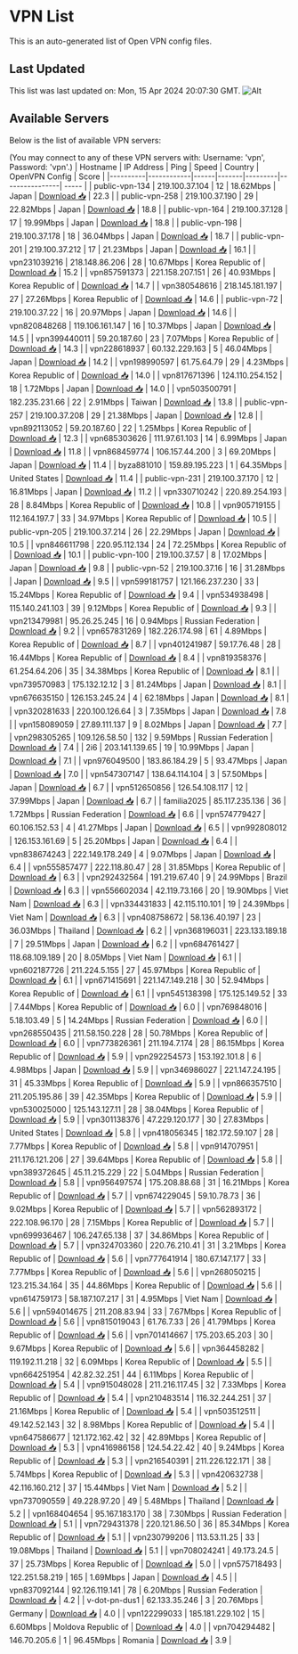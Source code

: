 # VPN List

This is an auto-generated list of Open VPN config files.

## Last Updated

This list was last updated on: Mon, 15 Apr 2024 20:07:30 GMT.
![Alt](https://repobeats.axiom.co/api/embed/186b98318ef1479477931607c1ad7d823f12451f.svg "Repobeats analytics image")

## Available Servers

Below is the list of available VPN servers:

(You may connect to any of these VPN servers with: Username: 'vpn', Password: 'vpn'.)
| Hostname | IP Address | Ping | Speed | Country | OpenVPN Config | Score |
|----------|------------|------|-------|---------|----------------| ----- |
| public-vpn-134 | 219.100.37.104 | 12 | 18.62Mbps | Japan | [Download 📥](./configs/server_0_JP.ovpn) | 22.3 |
| public-vpn-258 | 219.100.37.190 | 29 | 22.82Mbps | Japan | [Download 📥](./configs/server_1_JP.ovpn) | 18.8 |
| public-vpn-164 | 219.100.37.128 | 17 | 19.99Mbps | Japan | [Download 📥](./configs/server_2_JP.ovpn) | 18.8 |
| public-vpn-198 | 219.100.37.178 | 18 | 36.04Mbps | Japan | [Download 📥](./configs/server_3_JP.ovpn) | 18.7 |
| public-vpn-201 | 219.100.37.212 | 17 | 21.23Mbps | Japan | [Download 📥](./configs/server_4_JP.ovpn) | 16.1 |
| vpn231039216 | 218.148.86.206 | 28 | 10.67Mbps | Korea Republic of | [Download 📥](./configs/server_5_KR.ovpn) | 15.2 |
| vpn857591373 | 221.158.207.151 | 26 | 40.93Mbps | Korea Republic of | [Download 📥](./configs/server_6_KR.ovpn) | 14.7 |
| vpn380548616 | 218.145.181.197 | 27 | 27.26Mbps | Korea Republic of | [Download 📥](./configs/server_7_KR.ovpn) | 14.6 |
| public-vpn-72 | 219.100.37.22 | 16 | 20.97Mbps | Japan | [Download 📥](./configs/server_8_JP.ovpn) | 14.6 |
| vpn820848268 | 119.106.161.147 | 16 | 10.37Mbps | Japan | [Download 📥](./configs/server_9_JP.ovpn) | 14.5 |
| vpn399440011 | 59.20.187.60 | 23 | 7.07Mbps | Korea Republic of | [Download 📥](./configs/server_10_KR.ovpn) | 14.3 |
| vpn228618937 | 60.132.229.163 | 5 | 46.04Mbps | Japan | [Download 📥](./configs/server_11_JP.ovpn) | 14.2 |
| vpn198990597 | 61.75.64.79 | 29 | 4.23Mbps | Korea Republic of | [Download 📥](./configs/server_12_KR.ovpn) | 14.0 |
| vpn817671396 | 124.110.254.152 | 18 | 1.72Mbps | Japan | [Download 📥](./configs/server_13_JP.ovpn) | 14.0 |
| vpn503500791 | 182.235.231.66 | 22 | 2.91Mbps | Taiwan | [Download 📥](./configs/server_14_TW.ovpn) | 13.8 |
| public-vpn-257 | 219.100.37.208 | 29 | 21.38Mbps | Japan | [Download 📥](./configs/server_15_JP.ovpn) | 12.8 |
| vpn892113052 | 59.20.187.60 | 22 | 1.25Mbps | Korea Republic of | [Download 📥](./configs/server_16_KR.ovpn) | 12.3 |
| vpn685303626 | 111.97.61.103 | 14 | 6.99Mbps | Japan | [Download 📥](./configs/server_17_JP.ovpn) | 11.8 |
| vpn868459774 | 106.157.44.200 | 3 | 69.20Mbps | Japan | [Download 📥](./configs/server_18_JP.ovpn) | 11.4 |
| byza881010 | 159.89.195.223 | 1 | 64.35Mbps | United States | [Download 📥](./configs/server_19_US.ovpn) | 11.4 |
| public-vpn-231 | 219.100.37.170 | 12 | 16.81Mbps | Japan | [Download 📥](./configs/server_20_JP.ovpn) | 11.2 |
| vpn330710242 | 220.89.254.193 | 28 | 8.84Mbps | Korea Republic of | [Download 📥](./configs/server_21_KR.ovpn) | 10.8 |
| vpn905719155 | 112.164.197.7 | 33 | 34.97Mbps | Korea Republic of | [Download 📥](./configs/server_22_KR.ovpn) | 10.5 |
| public-vpn-205 | 219.100.37.214 | 26 | 22.29Mbps | Japan | [Download 📥](./configs/server_23_JP.ovpn) | 10.5 |
| vpn846611798 | 220.95.112.134 | 24 | 72.25Mbps | Korea Republic of | [Download 📥](./configs/server_24_KR.ovpn) | 10.1 |
| public-vpn-100 | 219.100.37.57 | 8 | 17.02Mbps | Japan | [Download 📥](./configs/server_25_JP.ovpn) | 9.8 |
| public-vpn-52 | 219.100.37.16 | 16 | 31.28Mbps | Japan | [Download 📥](./configs/server_26_JP.ovpn) | 9.5 |
| vpn599181757 | 121.166.237.230 | 33 | 15.24Mbps | Korea Republic of | [Download 📥](./configs/server_27_KR.ovpn) | 9.4 |
| vpn534938498 | 115.140.241.103 | 39 | 9.12Mbps | Korea Republic of | [Download 📥](./configs/server_28_KR.ovpn) | 9.3 |
| vpn213479981 | 95.26.25.245 | 16 | 0.94Mbps | Russian Federation | [Download 📥](./configs/server_29_RU.ovpn) | 9.2 |
| vpn657831269 | 182.226.174.98 | 61 | 4.89Mbps | Korea Republic of | [Download 📥](./configs/server_30_KR.ovpn) | 8.7 |
| vpn401241987 | 59.17.76.48 | 28 | 16.44Mbps | Korea Republic of | [Download 📥](./configs/server_31_KR.ovpn) | 8.4 |
| vpn819358376 | 61.254.64.206 | 35 | 34.38Mbps | Korea Republic of | [Download 📥](./configs/server_32_KR.ovpn) | 8.1 |
| vpn739570983 | 175.132.12.12 | 3 | 81.24Mbps | Japan | [Download 📥](./configs/server_33_JP.ovpn) | 8.1 |
| vpn676635150 | 126.153.245.24 | 4 | 62.18Mbps | Japan | [Download 📥](./configs/server_34_JP.ovpn) | 8.1 |
| vpn320281633 | 220.100.126.64 | 3 | 7.35Mbps | Japan | [Download 📥](./configs/server_35_JP.ovpn) | 7.8 |
| vpn158089059 | 27.89.111.137 | 9 | 8.02Mbps | Japan | [Download 📥](./configs/server_36_JP.ovpn) | 7.7 |
| vpn298305265 | 109.126.58.50 | 132 | 9.59Mbps | Russian Federation | [Download 📥](./configs/server_37_RU.ovpn) | 7.4 |
| 2i6 | 203.141.139.65 | 19 | 10.99Mbps | Japan | [Download 📥](./configs/server_38_JP.ovpn) | 7.1 |
| vpn976049500 | 183.86.184.29 | 5 | 93.47Mbps | Japan | [Download 📥](./configs/server_39_JP.ovpn) | 7.0 |
| vpn547307147 | 138.64.114.104 | 3 | 57.50Mbps | Japan | [Download 📥](./configs/server_40_JP.ovpn) | 6.7 |
| vpn512650856 | 126.54.108.117 | 12 | 37.99Mbps | Japan | [Download 📥](./configs/server_41_JP.ovpn) | 6.7 |
| familia2025 | 85.117.235.136 | 36 | 1.72Mbps | Russian Federation | [Download 📥](./configs/server_42_RU.ovpn) | 6.6 |
| vpn574779427 | 60.106.152.53 | 4 | 41.27Mbps | Japan | [Download 📥](./configs/server_43_JP.ovpn) | 6.5 |
| vpn992808012 | 126.153.161.69 | 5 | 25.20Mbps | Japan | [Download 📥](./configs/server_44_JP.ovpn) | 6.4 |
| vpn838674243 | 222.149.178.249 | 4 | 9.07Mbps | Japan | [Download 📥](./configs/server_45_JP.ovpn) | 6.4 |
| vpn555857477 | 222.118.80.47 | 28 | 31.85Mbps | Korea Republic of | [Download 📥](./configs/server_46_KR.ovpn) | 6.3 |
| vpn292432564 | 191.219.67.40 | 9 | 24.99Mbps | Brazil | [Download 📥](./configs/server_47_BR.ovpn) | 6.3 |
| vpn556602034 | 42.119.73.166 | 20 | 19.90Mbps | Viet Nam | [Download 📥](./configs/server_48_VN.ovpn) | 6.3 |
| vpn334431833 | 42.115.110.101 | 19 | 24.39Mbps | Viet Nam | [Download 📥](./configs/server_49_VN.ovpn) | 6.3 |
| vpn408758672 | 58.136.40.197 | 23 | 36.03Mbps | Thailand | [Download 📥](./configs/server_50_TH.ovpn) | 6.2 |
| vpn368196031 | 223.133.189.18 | 7 | 29.51Mbps | Japan | [Download 📥](./configs/server_51_JP.ovpn) | 6.2 |
| vpn684761427 | 118.68.109.189 | 20 | 8.05Mbps | Viet Nam | [Download 📥](./configs/server_52_VN.ovpn) | 6.1 |
| vpn602187726 | 211.224.5.155 | 27 | 45.97Mbps | Korea Republic of | [Download 📥](./configs/server_53_KR.ovpn) | 6.1 |
| vpn671415691 | 221.147.149.218 | 30 | 52.94Mbps | Korea Republic of | [Download 📥](./configs/server_54_KR.ovpn) | 6.1 |
| vpn545138398 | 175.125.149.52 | 33 | 7.44Mbps | Korea Republic of | [Download 📥](./configs/server_55_KR.ovpn) | 6.0 |
| vpn769848016 | 5.18.103.49 | 5 | 14.24Mbps | Russian Federation | [Download 📥](./configs/server_56_RU.ovpn) | 6.0 |
| vpn268550435 | 211.58.150.228 | 28 | 50.78Mbps | Korea Republic of | [Download 📥](./configs/server_57_KR.ovpn) | 6.0 |
| vpn773826361 | 211.194.7.174 | 28 | 86.15Mbps | Korea Republic of | [Download 📥](./configs/server_58_KR.ovpn) | 5.9 |
| vpn292254573 | 153.192.101.8 | 6 | 4.98Mbps | Japan | [Download 📥](./configs/server_59_JP.ovpn) | 5.9 |
| vpn346986027 | 221.147.24.195 | 31 | 45.33Mbps | Korea Republic of | [Download 📥](./configs/server_60_KR.ovpn) | 5.9 |
| vpn866357510 | 211.205.195.86 | 39 | 42.35Mbps | Korea Republic of | [Download 📥](./configs/server_61_KR.ovpn) | 5.9 |
| vpn530025000 | 125.143.127.11 | 28 | 38.04Mbps | Korea Republic of | [Download 📥](./configs/server_62_KR.ovpn) | 5.9 |
| vpn301138376 | 47.229.120.177 | 30 | 27.83Mbps | United States | [Download 📥](./configs/server_63_US.ovpn) | 5.8 |
| vpn418056345 | 182.172.59.107 | 28 | 7.77Mbps | Korea Republic of | [Download 📥](./configs/server_64_KR.ovpn) | 5.8 |
| vpn914707951 | 211.176.121.206 | 27 | 39.64Mbps | Korea Republic of | [Download 📥](./configs/server_65_KR.ovpn) | 5.8 |
| vpn389372645 | 45.11.215.229 | 22 | 5.04Mbps | Russian Federation | [Download 📥](./configs/server_66_RU.ovpn) | 5.8 |
| vpn956497574 | 175.208.88.68 | 31 | 16.21Mbps | Korea Republic of | [Download 📥](./configs/server_67_KR.ovpn) | 5.7 |
| vpn674229045 | 59.10.78.73 | 36 | 9.02Mbps | Korea Republic of | [Download 📥](./configs/server_68_KR.ovpn) | 5.7 |
| vpn562893172 | 222.108.96.170 | 28 | 7.15Mbps | Korea Republic of | [Download 📥](./configs/server_69_KR.ovpn) | 5.7 |
| vpn699936467 | 106.247.65.138 | 37 | 34.86Mbps | Korea Republic of | [Download 📥](./configs/server_70_KR.ovpn) | 5.7 |
| vpn324703360 | 220.76.210.41 | 31 | 3.21Mbps | Korea Republic of | [Download 📥](./configs/server_71_KR.ovpn) | 5.6 |
| vpn777641914 | 180.67.147.177 | 33 | 7.77Mbps | Korea Republic of | [Download 📥](./configs/server_72_KR.ovpn) | 5.6 |
| vpn268050215 | 123.215.34.164 | 35 | 44.86Mbps | Korea Republic of | [Download 📥](./configs/server_73_KR.ovpn) | 5.6 |
| vpn614759173 | 58.187.107.217 | 31 | 4.95Mbps | Viet Nam | [Download 📥](./configs/server_74_VN.ovpn) | 5.6 |
| vpn594014675 | 211.208.83.94 | 33 | 7.67Mbps | Korea Republic of | [Download 📥](./configs/server_75_KR.ovpn) | 5.6 |
| vpn815019043 | 61.76.7.33 | 26 | 41.79Mbps | Korea Republic of | [Download 📥](./configs/server_76_KR.ovpn) | 5.6 |
| vpn701414667 | 175.203.65.203 | 30 | 9.67Mbps | Korea Republic of | [Download 📥](./configs/server_77_KR.ovpn) | 5.6 |
| vpn364458282 | 119.192.11.218 | 32 | 6.09Mbps | Korea Republic of | [Download 📥](./configs/server_78_KR.ovpn) | 5.5 |
| vpn664251954 | 42.82.32.251 | 44 | 6.11Mbps | Korea Republic of | [Download 📥](./configs/server_79_KR.ovpn) | 5.4 |
| vpn915048028 | 211.216.117.45 | 32 | 7.33Mbps | Korea Republic of | [Download 📥](./configs/server_80_KR.ovpn) | 5.4 |
| vpn210483514 | 116.32.244.251 | 37 | 21.16Mbps | Korea Republic of | [Download 📥](./configs/server_81_KR.ovpn) | 5.4 |
| vpn503512511 | 49.142.52.143 | 32 | 8.98Mbps | Korea Republic of | [Download 📥](./configs/server_82_KR.ovpn) | 5.4 |
| vpn647586677 | 121.172.162.42 | 32 | 42.89Mbps | Korea Republic of | [Download 📥](./configs/server_83_KR.ovpn) | 5.3 |
| vpn416986158 | 124.54.22.42 | 40 | 9.24Mbps | Korea Republic of | [Download 📥](./configs/server_84_KR.ovpn) | 5.3 |
| vpn216540391 | 211.226.122.171 | 38 | 5.74Mbps | Korea Republic of | [Download 📥](./configs/server_85_KR.ovpn) | 5.3 |
| vpn420632738 | 42.116.160.212 | 37 | 15.44Mbps | Viet Nam | [Download 📥](./configs/server_86_VN.ovpn) | 5.2 |
| vpn737090559 | 49.228.97.20 | 49 | 5.48Mbps | Thailand | [Download 📥](./configs/server_87_TH.ovpn) | 5.2 |
| vpn168404654 | 95.167.183.170 | 38 | 7.30Mbps | Russian Federation | [Download 📥](./configs/server_88_RU.ovpn) | 5.1 |
| vpn729431378 | 220.121.86.50 | 36 | 85.34Mbps | Korea Republic of | [Download 📥](./configs/server_89_KR.ovpn) | 5.1 |
| vpn230799206 | 113.53.11.25 | 33 | 19.08Mbps | Thailand | [Download 📥](./configs/server_90_TH.ovpn) | 5.1 |
| vpn708024241 | 49.173.24.5 | 37 | 25.73Mbps | Korea Republic of | [Download 📥](./configs/server_91_KR.ovpn) | 5.0 |
| vpn575718493 | 122.251.58.219 | 165 | 1.69Mbps | Japan | [Download 📥](./configs/server_92_JP.ovpn) | 4.5 |
| vpn837092144 | 92.126.119.141 | 78 | 6.20Mbps | Russian Federation | [Download 📥](./configs/server_93_RU.ovpn) | 4.2 |
| v-dot-pn-dus1 | 62.133.35.246 | 3 | 20.76Mbps | Germany | [Download 📥](./configs/server_94_DE.ovpn) | 4.0 |
| vpn122299033 | 185.181.229.102 | 15 | 6.60Mbps | Moldova Republic of | [Download 📥](./configs/server_95_MD.ovpn) | 4.0 |
| vpn704294482 | 146.70.205.6 | 1 | 96.45Mbps | Romania | [Download 📥](./configs/server_96_RO.ovpn) | 3.9 |
